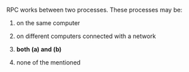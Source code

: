 RPC works between two processes. These processes may be:

1. on the same computer

2. on different computers connected with a network

3. **both (a) and (b)**

4. none of the mentioned

